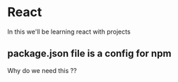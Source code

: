 # React
In this we'll be learning react with projects

## package.json file is a config for npm 

Why do we need this ??


